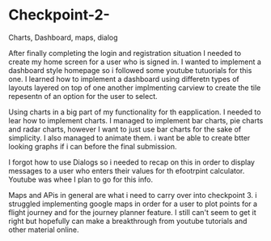 # Checkpoint-2-
Charts, Dashboard, maps, dialog


After finally completing the login and registration situation I needed to create my home screen for a user who is signed in. 
I wanted to implement a dashboard style homepage so i followed some youtube tutuorials for this one. I learned how to implement a dashboard using differetn types of layouts layered on top of one another implmenting carview to create the tile repesentn of an option for the user to select.


Using charts in a big part of my functionality for th eapplication. I needed to lear how to implement charts. I managed to implement bar charts, pie charts and radar charts, however I want to just use bar charts for the sake of simplicity. I also managed to animate them. i want be able to create btter looking graphs if i can before the final submission. 

I forgot how to use Dialogs so i needed to recap on this in order to display messages to a user who enters their values for th efootrpint calculator. 
Youtube was whee I plan to go for this info. 


Maps and APis in general are what i need to carry over into checkpoint 3. i struggled implementing google maps in order for a user to plot points for a flight journey and for the journey planner feature. I still can't seem to get it right but hopefully can make a breakthrough from youtube tutorials and other material online.  
